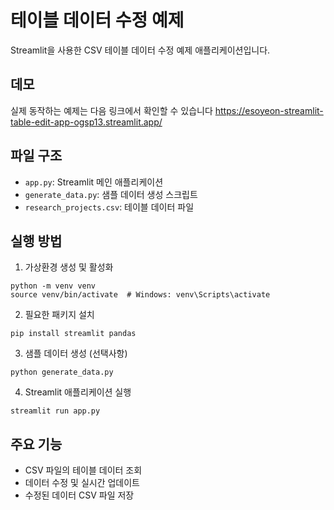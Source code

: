 # 테이블 데이터 수정 예제

Streamlit을 사용한 CSV 테이블 데이터 수정 예제 애플리케이션입니다.

## 데모
실제 동작하는 예제는 다음 링크에서 확인할 수 있습니다
https://esoyeon-streamlit-table-edit-app-ogsp13.streamlit.app/

## 파일 구조
- `app.py`: Streamlit 메인 애플리케이션
- `generate_data.py`: 샘플 데이터 생성 스크립트
- `research_projects.csv`: 테이블 데이터 파일

## 실행 방법

1. 가상환경 생성 및 활성화
```
python -m venv venv
source venv/bin/activate  # Windows: venv\Scripts\activate
```

2. 필요한 패키지 설치
```
pip install streamlit pandas
```

3. 샘플 데이터 생성 (선택사항)
```
python generate_data.py
```

4. Streamlit 애플리케이션 실행
```
streamlit run app.py
```

## 주요 기능
- CSV 파일의 테이블 데이터 조회
- 데이터 수정 및 실시간 업데이트
- 수정된 데이터 CSV 파일 저장
